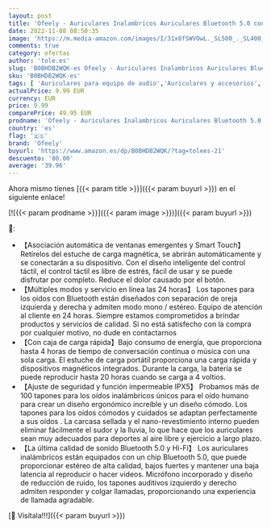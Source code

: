 ```yaml
---
layout: post
title: 'Ofeely - Auriculares Inalambricos Auriculares Bluetooth 5.0 con Micrófonos Cascos Inalambricos Bluetooth IPX5 Impermeable Auriculares Inalambricos Deportivos para Android e iOS'
date: 2022-11-08 08:50:35
image: 'https://m.media-amazon.com/images/I/31x8fSWVOwL._SL500_._SL400_.jpg'
comments: true
category: ofertas
author: 'tole.es'
slug: 'B0BHDB2WQK-es Ofeely - Auriculares Inalambricos Auriculares Bluetooth...'
sku: 'B0BHDB2WQK-es'
tags: [ 'Auriculares para equipo de audio','Auriculares y accesorios','Electrónica','android','ofeely','🇪🇸', ]
actualPrice: 9.99 EUR
currency: EUR
price: 9.99
comparePrice: 49.95 EUR
prodname: 'Ofeely - Auriculares Inalambricos Auriculares Bluetooth 5.0 con Micrófonos Cascos Inalambricos Bluetooth IPX5 Impermeable Auriculares Inalambricos Deportivos para Android e iOS'
country: 'es'
flag: '🇪🇸'
brand: 'Ofeely'
buyurl: 'https://www.amazon.es/dp/B0BHDB2WQK/?tag=tolees-21'
descuento: '80.00'
average: '39.96'
---
```


Ahora mismo tienes [{{< param title >}}]({{< param buyurl >}}) en el siguiente enlace!

[![{{< param prodname >}}]({{< param image >}})]({{< param buyurl >}})

🔎:

- 【Asociación automática de ventanas emergentes y Smart Touch】 Retírelos del estuche de carga magnética, se abrirán automáticamente y se conectarán a su dispositivo. Con el diseño inteligente del control táctil, el control táctil es libre de estrés, fácil de usar y se puede disfrutar por completo. Reduce el dolor causado por el botón.
- 【Múltiples modos y servicio en línea las 24 horas】 Los tapones para los oídos con Bluetooth están diseñados con separación de oreja izquierda y derecha y admiten modo mono / estéreo. Equipo de atención al cliente en 24 horas. Siempre estamos comprometidos a brindar productos y servicios de calidad. Si no está satisfecho con la compra por cualquier motivo, no dude en contactarnos
- 【Con caja de carga rápida】Bajo consumo de energía, que proporciona hasta 4 horas de tiempo de conversación continua o música con una sola carga. El estuche de carga portátil proporciona una carga rápida y dispositivos magnéticos integrados. Durante la carga, la batería se puede reproducir hasta 20 horas cuando se carga a 4 voltios.
- 【Ajuste de seguridad y función impermeable IPX5】 Probamos más de 100 tapones para los oídos inalámbricos únicos para el oído humano para crear un diseño ergonómico increíble y un diseño cómodo. Los tapones para los oídos cómodos y cuidados se adaptan perfectamente a sus oídos . La carcasa sellada y el nano-revestimiento interno pueden eliminar fácilmente el sudor y la lluvia, lo que hace que los auriculares sean muy adecuados para deportes al aire libre y ejercicio a largo plazo.
- 【La última calidad de sonido Bluetooth 5.0 y Hi-Fi】 Los auriculares inalámbricos están equipados con un chip Bluetooth 5.0, que puede proporcionar estéreo de alta calidad, bajos fuertes y mantener una baja latencia al reproducir o hacer videos. Micrófono incorporado y diseño de reducción de ruido, los tapones auditivos izquierdo y derecho admiten responder y colgar llamadas, proporcionando una experiencia de llamada agradable.

[🛒 Visítala!!!]({{< param buyurl >}})
